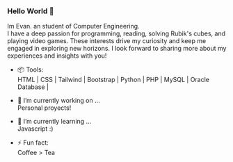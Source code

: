 ### Hello World 👋


<!-- **Elebann/elebann** is a ✨ _special_ ✨ repository because its `README.md` (this file) appears on your GitHub profile.

Here are some ideas to get you started: -->

Im Evan. an student of Computer Engineering.<br>
I have a deep passion for programming, reading, solving Rubik's cubes, and playing video games. These interests drive my curiosity and keep me engaged in exploring new horizons. I look forward to sharing more about my experiences and insights with you!


- 📦 Tools:<br>
HTML | CSS | Tailwind | Bootstrap | Python | PHP | MySQL | Oracle Database |

- 🔭 I’m currently working on ...<br>
Personal proyects!

- 🌱 I’m currently learning ...<br>
Javascript :)

- ⚡ Fun fact:<br>Coffee > Tea
